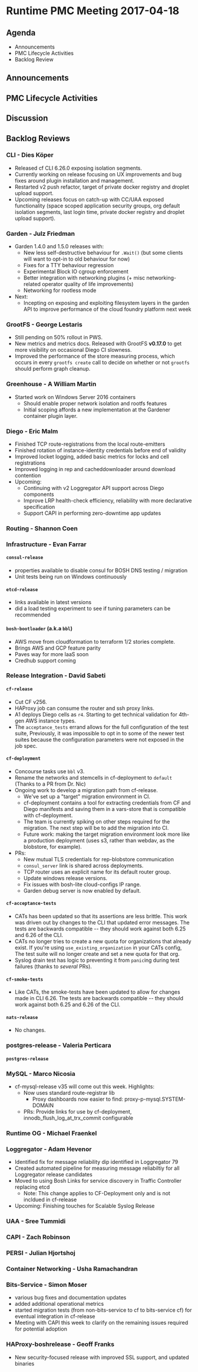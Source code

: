 # Runtime PMC Meeting 2017-04-18

## Agenda

* Announcements
* PMC Lifecycle Activities
* Backlog Review

## Announcements


## PMC Lifecycle Activities


## Discussion


## Backlog Reviews

### CLI - Dies Köper

- Released cf CLI 6.26.0 exposing isolation segments.
- Currently working on release focusing on UX improvements and bug fixes around plugin installation and management.
- Restarted v2 push refactor, target of private docker registry and droplet upload support.
- Upcoming releases focus on catch-up with CC/UAA exposed functionality (space scoped application security groups, org default isolation segments, last login time, private docker registry and droplet upload support).

### Garden - Julz Friedman

- Garden 1.4.0 and 1.5.0 releases with:
  - New less self-destructive behaviour for `.Wait()` (but some clients will want to opt-in to old behaviour for now)
  - Fixes for a TTY behaviour regression
  - Experimental Block IO cgroup enforcement
  - Better integration with networking plugins (+ misc networking-related operator quality of life improvements)
  - Networking for rootless mode
- Next: 
  - Incepting on exposing and exploiting filesystem layers in the garden API to improve performance of the cloud foundry platform next week

### GrootFS - George Lestaris

* Still pending on 50% rollout in PWS.
* New metrics and metrics docs. Released with GrootFS **v0.17.0** to get more visibility on occasional Diego CI slowness.
* Improved the performance of the store measuring process, which occurs in every `grootfs create` call to decide on whether or not `grootfs` should perform graph cleanup.

### Greenhouse - A William Martin

- Started work on Windows Server 2016 containers
  - Should enable proper network isolation and rootfs features
  - Initial scoping affords a new implementation at the Gardener container plugin layer.

### Diego - Eric Malm

- Finished TCP route-registrations from the local route-emitters
- Finished rotation of instance-identity credentials before end of validity
- Improved locket logging, added basic metrics for locks and cell registrations
- Improved logging in rep and cacheddownloader around download contention
- Upcoming:
  - Continuing with v2 Loggregator API support across Diego components
  - Improve LRP health-check efficiency, reliability with more declarative specification
  - Support CAPI in performing zero-downtime app updates


### Routing - Shannon Coen


### Infrastructure - Evan Farrar

#### `consul-release`
- properties available to disable consul for BOSH DNS testing / migration
- Unit tests being run on Windows continuously

#### `etcd-release`
- links available in latest versions
- did a load testing experiment to see if tuning parameters can be recommended

#### `bosh-bootloader` (a.k.a `bbl`)
- AWS move from cloudformation to terraform 1/2 stories complete.
- Brings AWS and GCP feature parity
- Paves way for more IaaS soon
- Credhub support coming

### Release Integration - David Sabeti

#### `cf-release`
- Cut CF v256.
- HAProxy job can consume the router and ssh proxy links.
- A1 deploys Diego cells as `r4`. Starting to get technical validation for 4th-gen AWS instance types.
- The `acceptance_tests` errand allows for the full configuration of the test suite,
Previously, it was impossible to opt in to some of the newer test suites
because the configuration parameters were not exposed in the job spec.

#### `cf-deployment`
- Concourse tasks use `bbl` v3.
- Rename the networks and stemcells in cf-deployment to `default` (Thanks to a PR from Dr. Nic)
- Ongoing work to develop a migration path from cf-release.
  - We've set up a "target" migration environment in CI.
  - cf-deployment contains a tool for extracting credentials from CF and Diego manifests
    and saving them in a vars-store that is compatible with cf-deployment.
  - The team is currently spiking on other steps required for the migration.
    The next step will be to add the migration into CI.
  - Future work: making the target migration environment look more like a production deployment
    (uses s3, rather than webdav, as the blobstore, for example).
- PRs:
  - New mutual TLS credentials for rep-blobstore communication
  - `consul_server` link is shared across deployments.
  - TCP router uses an explicit name for its default router group.
  - Update windows release versions.
  - Fix issues with bosh-lite cloud-configs IP range.
  - Garden debug server is now enabled by default.

#### `cf-acceptance-tests`
- CATs has been updated so that its assertions are less brittle.
This work was driven out by changes to the CLI that updated error messages.
The tests are backwards compatible -- they should work against both 6.25 and 6.26 of the CLI.
- CATs no longer tries to create a new quota for organizations that already exist.
If you're using `use_existing_organization` in your CATs config,
The test suite will no longer create and set a new quota for that org.
- Syslog drain test has logic to preventing it from `panic`ing during test failures (thanks to _several_ PRs).

#### `cf-smoke-tests`
- Like CATs, the smoke-tests have been updated to allow for changes made in CLI 6.26.
The tests are backwards compatible -- they should work against both 6.25 and 6.26 of the CLI.

#### `nats-release`
- No changes.

### postgres-release - Valeria Perticara

#### `postgres-release`

### MySQL - Marco Nicosia
- cf-mysql-release v35 will come out this week. Highlights:
  - Now uses standard route-registrar lib
    - Proxy dashboards now easier to find: proxy-p-mysql.SYSTEM-DOMAIN
  - PRs: Provide links for use by cf-deployment, innodb_flush_log_at_trx_commit configurable

### Runtime OG - Michael Fraenkel

### Loggregator - Adam Hevenor
- Identified fix for message reliability dip identified in Loggregator 79
- Created automated pipeline for measuring message reliabiltiy for all Loggregator release candidates
- Moved to using Bosh Links for service discovery in Traffic Controller replacing etcd
  - Note: This change applies to CF-Deployment only and is not incldued in cf-release
- Upcoming: Finishing touches for Scalable Syslog Release 

  
### UAA - Sree Tummidi

### CAPI - Zach Robinson

### PERSI - Julian Hjortshoj

### Container Networking - Usha Ramachandran

### Bits-Service - Simon Moser

- various bug fixes and documentation updates 
- added additional operational metrics 
- started migration tests (from non-bits-service to cf to bits-service cf) for eventual integration in cf-release
- Meeting with CAPI this week to clarify on the remaining issues required for potential adoption

### HAProxy-boshrelease - Geoff Franks

- New security-focused release with improved SSL support, and updated binaries
